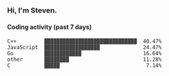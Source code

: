 ### Hi, I'm Steven.

#### Coding activity (past 7 days)
```
C++         ▓▓▓▓▓▓▓▓▓▓▓▓▓▓▓▓▓▓▓▓▓▓▓▓▓▓▓▓▓▓  40.47%
JavaScript  ▓▓▓▓▓▓▓▓▓▓▓▓▓▓▓▓▓▓              24.47%
Go          ▓▓▓▓▓▓▓▓▓▓▓▓                    16.64%
other       ▓▓▓▓▓▓▓▓                        11.28%
C           ▓▓▓▓▓                            7.14%
```

